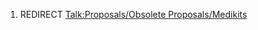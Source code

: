 1.  REDIRECT [Talk:Proposals/Obsolete
    Proposals/Medikits](Talk:Proposals/Obsolete_Proposals/Medikits "wikilink")